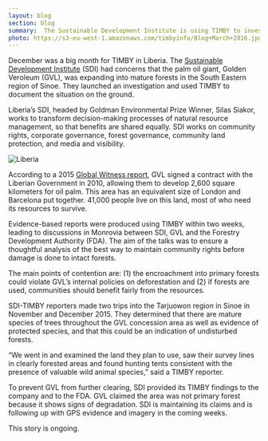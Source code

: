 ```yaml
---
layout: blog
section: blog
summary:  The Sustainable Development Institute is using TIMBY to investigate and protect primary forests from palm oil encroachment in Liberia.
photo: https://s3-eu-west-1.amazonaws.com/timbyinfo/Blog+March+2016.jpg
---
```


December was a big month for TIMBY in Liberia. The [Sustainable Development Institute](http://www.sdiliberia.org/) (SDI) had concerns that the palm oil giant, Golden Veroleum (GVL), was expanding into mature forests in the South Eastern region of Sinoe. They launched an investigation and used TIMBY to document the situation on the ground. 

Liberia’s SDI, headed by Goldman Environmental Prize Winner, Silas Siakor, works to transform decision-making processes of natural resource management, so that benefits are shared equally. SDI works on community rights, corporate governance, forest governance, community land protection, and media and visibility.

![Liberia](https://s3-eu-west-1.amazonaws.com/timbyinfo/Blogs/March+2016/Blog-March-2016-inner-text.jpg)

According to a 2015 [Global Witness report](https://www.globalwitness.org/en/campaigns/land-deals/new-snake-oil/), GVL signed a contract with the Liberian Government in 2010, allowing them to develop 2,600 square kilometers for oil palm. This area has an equivalent size of London and Barcelona put together. 41,000 people live on this land, most of who need its resources to survive.

Evidence-based reports were produced using TIMBY within two weeks, leading to discussions in Monrovia between SDI, GVL and the Forestry Development Authority (FDA). The aim of the talks was to ensure a thoughtful analysis of the best way to maintain community rights before damage is done to intact forests. 

The main points of contention are: (1) the encroachment into primary forests could violate GVL’s internal policies on deforestation and (2) if forests are used, communities should benefit fairly from the resources.

SDI-TIMBY reporters made two trips into the Tarjuowon region in Sinoe in November and December 2015. They determined that there are mature species of trees throughout the GVL concession area as well as evidence of protected species, and that this could be an indication of undisturbed forests.

“We went in and examined the land they plan to use, saw their survey lines in clearly forested areas and found hunting tents consistent with the presence of valuable wild animal species,” said a TIMBY reporter.

To prevent GVL from further clearing, SDI provided its TIMBY findings to the company and to the FDA. GVL claimed the area was not primary forest because it shows signs of degradation. SDI is maintaining its claims and is following up with GPS evidence and imagery in the coming weeks.

This story is ongoing.



